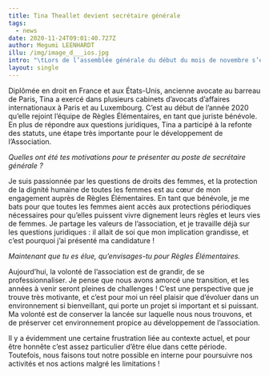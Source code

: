 ```yaml
---
title: Tina Theallet devient secrétaire générale
tags:
  - news
date: 2020-11-24T09:01:40.727Z
author: Megumi LEENHARDT
illu: /img/image_d___ios.jpg
intro: "\tLors de l’assemblée générale du début du mois de novembre s’est tenue l’élection de la nouvelle secrétaire générale de l’association Règles Élémentaires. A l’issue du vote, c’est Tina Theallet qui a pris ses nouvelles fonctions."
layout: single
---
```

Diplômée en droit en France et aux États-Unis, ancienne avocate au barreau de Paris, Tina a exercé dans plusieurs cabinets d’avocats d’affaires internationaux à Paris et au Luxembourg. C’est au début de l’année 2020 qu’elle rejoint l’équipe de Règles Élémentaires, en tant que juriste bénévole. En plus de répondre aux questions juridiques, Tina a participé à la refonte des statuts, une étape très importante pour le développement de l’Association. 



_Quelles ont été tes motivations pour te présenter au poste de secrétaire générale ?_ 

Je suis passionnée par les questions de droits des femmes, et la protection de la dignité humaine de toutes les femmes est au cœur de mon engagement auprès de Règles Élémentaires. En tant que bénévole, je me bats pour que toutes les femmes aient accès aux protections périodiques nécessaires pour qu’elles puissent vivre dignement leurs règles et leurs vies de femmes. Je partage les valeurs de l’association, et je travaille déjà sur les questions juridiques : il allait de soi que mon implication grandisse, et c’est pourquoi j’ai présenté ma candidature ! 



_Maintenant que tu es élue, qu’envisages-tu pour Règles Élémentaires._ 

Aujourd’hui, la volonté de l’association est de grandir, de se professionnaliser. Je pense que nous avons amorcé une transition, et les années à venir seront pleines de challenges ! C’est une perspective que je trouve très motivante, et c’est pour moi un réel plaisir que d’évoluer dans un environnement si bienveillant, qui porte un projet si important et si puissant. Ma volonté est de conserver la lancée sur laquelle nous nous trouvons, et de préserver cet environnement propice au développement de l’association. 

Il y a évidemment une certaine frustration liée au contexte actuel, et pour être honnête c’est assez particulier d’être élue dans cette période. Toutefois, nous faisons tout notre possible en interne pour poursuivre nos activités et nos actions malgré les limitations !
